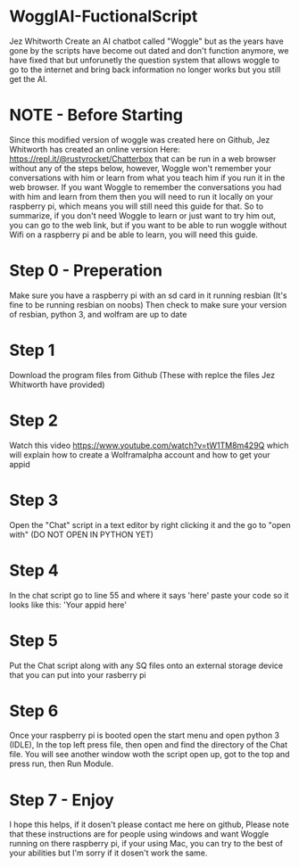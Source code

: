 # WogglAI-FuctionalScript
Jez Whitworth Create an AI chatbot called "Woggle" but as the years have gone by the scripts have become out dated and don't function anymore, we have fixed that but unforunetly the question system that allows woggle to go to the internet and bring back information no longer works but you still get the AI.

# NOTE - Before Starting
Since this modified version of woggle was created here on Github, Jez Whitworth has created an online version Here: https://repl.it/@rustyrocket/Chatterbox that can be run in a web browser without any of the steps below, however, Woggle won't remember your conversations with him or learn from what you teach him if you run it in the web browser. If you want Woggle to remember the conversations you had with him and learn from them then you will need to run it locally on your raspberry pi, which means you will still need this guide for that. So to summarize, if you don't need Woggle to learn or just want to try him out, you can go to the web link, but if you want to be able to run woggle without Wifi on a raspberry pi and be able to learn, you will need this guide.
# Step 0 - Preperation
Make sure you have a raspberry pi with an sd card in it running resbian (It's fine to be running resbian on noobs)
Then check to make sure your version of resbian, python 3, and wolfram are up to date

# Step 1
Download the program files from Github (These with replce the files Jez Whitworth have provided)

# Step 2
Watch this video https://www.youtube.com/watch?v=tW1TM8m429Q which will explain how to create a Wolframalpha account and how to get your appid

# Step 3
Open the "Chat" script in a text editor by right clicking it and the go to "open with" (DO NOT OPEN IN PYTHON YET)

# Step 4
In the chat script go to line 55 and where it says 'here' paste your code so it looks like this: 'Your appid here'

# Step 5 
Put the Chat script along with any SQ files onto an external storage device that you can put into your rasberry pi

# Step 6
Once your raspberry pi is booted open the start menu and open python 3 (IDLE), In the top left press file, then open and find the directory of the Chat file. You will see another window woth the script open up, got to the top and press run, then Run Module.

# Step 7 - Enjoy
I hope this helps, if it dosen't please contact me here on github, Please note that these instructions are for people using windows and want Woggle running on there raspberry pi, if your using Mac, you can try to the best of your abilities but I'm sorry if it dosen't work the same.
